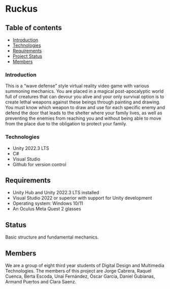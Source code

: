 # Ruckus
## Table of contents
* [Introduction](#introduction)
* [Technologies](#technologies)
* [Requirements](#requirements)
* [Project Status](#status)
* [Members](#members)
  
  
### Introduction
This is a “wave defense” style virtual reality video game with various summoning mechanics.
You are placed in a magical post-apocalyptic world full of creatures that can devour you alive and your only survival option is to create lethal weapons against these beings through painting and drawing.
You must know which weapon to draw and use for each specific enemy and defend the door that leads to the shelter where your family lives, as well as preventing the enemies from reaching you and without being able to move from the place due to the obligation to protect your family.

### Technologies
* Unity 2022.3 LTS
* C#
* Visual Studio
* Github for version control

## Requirements 
* Unity Hub and Unity 2022.3 LTS installed
* Visual Studio 2022 or superior with support for Unity development
* Operating system: Windows 10/11
* An Oculus Meta Quest 2 glasses 

## Status
Basic structure and fundamental mechanics.

## Members
We are a group of eight third year students of Digital Design and Multimedia Technologies. The members of this project are Jorge Cabrera, Raquel Cuenca, Berta Escoda, Unai Fernández, Óscar García, Daniel Gubianas, Armand Puertos and Clara Saenz.
